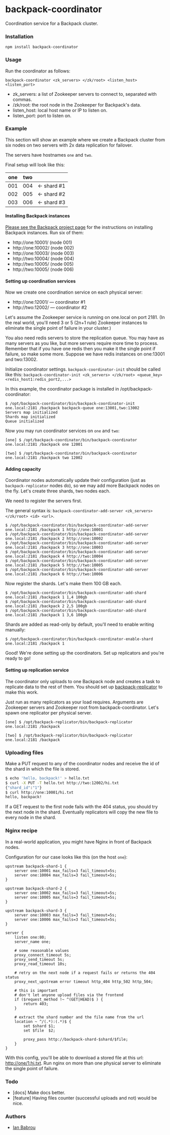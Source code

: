 backpack-coordinator
====

Coordination service for a Backpack cluster.

### Installation

```
npm install backpack-coordinator
```

### Usage

Run the coordinator as follows:

```
backpack-coordinator <zk_servers> </zk/root> <listen_host> <listen_port>
```

* zk_servers: a list of Zookeeper servers to connect to, separated with commas.
* /zk/root: the root node in the Zookeeper for Backpack's data.
* listen_host: local host name or IP to listen on.
* listen_port: port to listen on.

### Example

This section will show an example where we create a Backpack cluster
from six nodes on two servers with 2x data replication for failover.

The servers have hostnames `one` and `two`.

Final setup will look like this:

|  one |    two  |             |
|------|---------|-------------|
| 001  |  004    | ← shard #1 |
| 002  |  005    | ← shard #2 |
| 003  |  006    | ← shard #3 |


#### Installing Backpack instances

[Please see the Backpack project page](https://github.com/Topface/backpack)
for the instructions on installing Backpack instances. Run six of them:

* http://one:10001/ (node 001)
* http://one:10002/ (node 002)
* http://one:10003/ (node 003)
* http://two:10004/ (node 004)
* http://two:10005/ (node 005)
* http://two:10005/ (node 006)

#### Setting up coordination services

Now we create one coordination service on each physical server:

* http://one:12001/ — coordinator #1
* http://two:12002/ — coordinator #2

Let's assume the Zookeeper service is running on one.local on port 2181.
(In the real world, you'll need 3 or 5 (2n+1 rule) Zookeeper instances to eliminate
the single point of failure in your cluster.)

You also need redis servers to store the replication queue. You may have
as many servers as you like, but more servers require more time to process.
Remember that if you have one redis then you make it the single point if failure,
so make some more. Suppose we have redis instances on one:13001 and two:13002.

Initialize coordinator settings. `backpack-coordinator-init` should be called like this: `backpack-coordinator-init <zk_servers> </zk/root> <queue_key> <redis_host1:redis_port2,...>`

In this example, the coordinator package is installed in /opt/backpack-coordinator:

```
$ /opt/backpack-coordinator/bin/backpack-coordinator-init one.local:2181 /backpack backpack-queue one:13001,two:13002
Servers map initialized
Shards map initialized
Queue initialized
```

Now you may run coordinator services on `one` and `two`:

```
[one] $ /opt/backpack-coordinator/bin/backpack-coordinator one.local:2181 /backpack one 12001
```

```
[two] $ /opt/backpack-coordinator/bin/backpack-coordinator one.local:2181 /backpack two 12002
```

#### Adding capacity

Coordinator nodes automatically update their configuration (just as `backpack-replicator`
nodes do), so we may add more Backpack nodes on the fly. Let's create three shards,
two nodes each.

We need to register the servers first.

The general syntax is: `backpack-coordinator-add-server <zk_servers> </zk/root> <id> <url>`.

```
$ /opt/backpack-coordinator/bin/backpack-coordinator-add-server one.local:2181 /backpack 1 http://one:10001
$ /opt/backpack-coordinator/bin/backpack-coordinator-add-server one.local:2181 /backpack 2 http://one:10002
$ /opt/backpack-coordinator/bin/backpack-coordinator-add-server one.local:2181 /backpack 3 http://one:10003
$ /opt/backpack-coordinator/bin/backpack-coordinator-add-server one.local:2181 /backpack 4 http://two:10004
$ /opt/backpack-coordinator/bin/backpack-coordinator-add-server one.local:2181 /backpack 5 http://two:10005
$ /opt/backpack-coordinator/bin/backpack-coordinator-add-server one.local:2181 /backpack 6 http://two:10006
```

Now register the shards. Let's make them 100 GB each.

```
$ /opt/backpack-coordinator/bin/backpack-coordinator-add-shard one.local:2181 /backpack 1 1,4 100gb
$ /opt/backpack-coordinator/bin/backpack-coordinator-add-shard one.local:2181 /backpack 2 2,5 100gb
$ /opt/backpack-coordinator/bin/backpack-coordinator-add-shard one.local:2181 /backpack 1 3,6 100gb
```

Shards are added as read-only by default, you'll need to enable writing manually:

```
$ /opt/backpack-coordinator/bin/backpack-coordinator-enable-shard one.local:2181 /backpack 1
```

Good! We're done setting up the coordinators. Set up replicators and you're ready to go!

#### Setting up replication service

The coordinator only uploads to one Backpack node and creates a task to replicate
data to the rest of them. You should set up [backpack-replicator](http://github.com/Topface/backpack-replicator)
to make this work.

Just run as many replicators as your load requires. Arguments are Zookeeper servers
and Zookeeper root from backpack-coordinator. Let's spawn one replicator per physical
server.

```
[one] $ /opt/backpack-replicator/bin/backpack-replicator one.local:2181 /backpack
```

```
[two] $ /opt/backpack-replicator/bin/backpack-replicator one.local:2181 /backpack
```

### Uploading files

Make a PUT request to any of the coordinator nodes and receive the id of the shard
in which the file is stored.

```bash
$ echo 'hello, backpack!' > hello.txt
$ curl -X PUT -T hello.txt http://two:12002/hi.txt
{"shard_id":"1"}
$ curl http://one:10001/hi.txt
hello, backpack!
```

If a GET request to the first node fails with the 404 status, you should try
the next node in the shard. Eventually replicators will copy the new file
to every node in the shard.

### Nginx recipe

In a real-world application, you might have Nginx in front of Backpack nodes.

Configuration for our case looks like this (on the host `one`):

```
upstream backpack-shard-1 {
    server one:10001 max_fails=3 fail_timeout=5s;
    server one:10004 max_fails=3 fail_timeout=5s;
}

upstream backpack-shard-2 {
    server one:10002 max_fails=3 fail_timeout=5s;
    server one:10005 max_fails=3 fail_timeout=5s;
}

upstream backpack-shard-3 {
    server one:10003 max_fails=3 fail_timeout=5s;
    server one:10006 max_fails=3 fail_timeout=5s;
}

server {
    listen one:80;
    server_name one;

    # some reasonable values
    proxy_connect_timeout 5s;
    proxy_send_timeout 5s;
    proxy_read_timeout 10s;

    # retry on the next node if a request fails or returns the 404 status
    proxy_next_upstream error timeout http_404 http_502 http_504;

    # this is important
    # don't let anyone upload files via the frontend
    if ($request_method !~ ^(GET|HEAD)$ ) {
        return 403;
    }

    # extract the shard number and the file name from the url
    location ~ ^/(.*):(.*)$ {
        set $shard $1;
        set $file  $2;

        proxy_pass http://backpack-shard-$shard/$file;
    }
}
```

With this config, you'll be able to download a stored file at this url:
[http://one/1:hi.txt](http://one/1:hi.txt). Run nginx on more than
one physical server to eliminate the single point of failure.

### Todo

* [docs] Make docs better.
* [feature] Having files counter (successful uploads and not) would be nice.

### Authors

* [Ian Babrou](https://github.com/bobrik)
